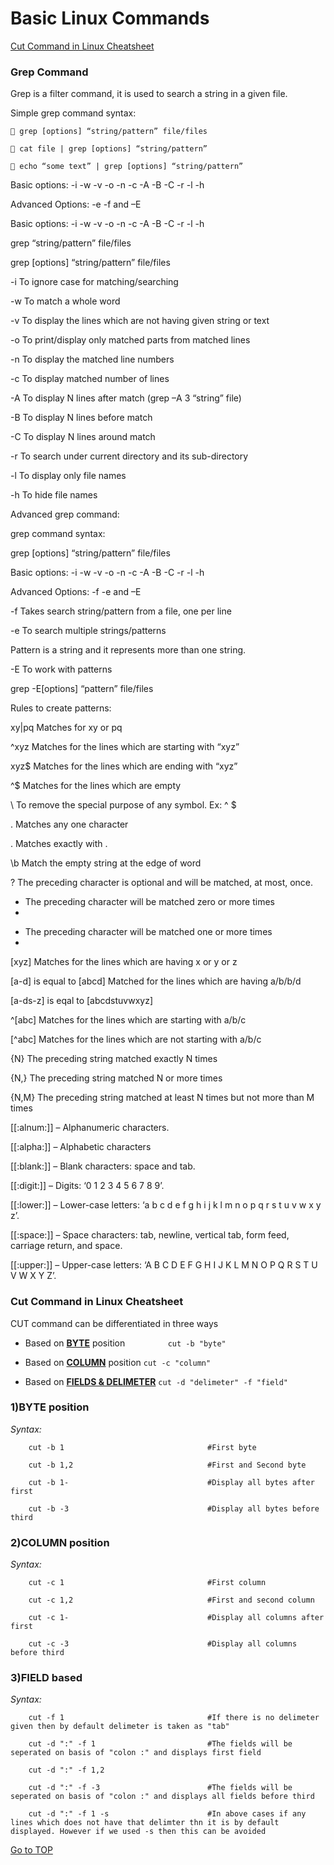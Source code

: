 
# Basic Linux Commands

[Cut Command in Linux Cheatsheet](https://github.com/nambinayagan/rhcsa_exam#cut-command-in-linux-cheatsheet "Cut Command")

### Grep Command
 Grep is a filter command, it is used to search a string in a given file.
 
 
 Simple grep command syntax:
 
	 grep [options] “string/pattern” file/files
	
	 cat file | grep [options] “string/pattern”
	
	 echo “some text” | grep [options] “string/pattern”
	

 Basic options: -i -w -v -o -n -c -A -B -C -r -l -h
 
 Advanced Options: -e -f and –E
 

 Basic options: -i -w -v -o -n -c -A -B -C -r -l -h
 

 grep “string/pattern” file/files
 
 grep [options] “string/pattern” file/files
 
 -i To ignore case for matching/searching
 
  -w To match a whole word
  
 -v To display the lines which are not having given string or text
 
 -o To print/display only matched parts from matched lines
 
 -n To display the matched line numbers
 
 -c To display matched number of lines
 
 -A To display N lines after match (grep –A 3 “string” file)
 
 -B To display N lines before match
 
 -C To display N lines around match
 
 -r To search under current directory and its sub-directory
 
 -l To display only file names
 
 -h To hide file names
 


Advanced grep command:

 grep command syntax:
 
 grep [options] “string/pattern” file/files
 
 Basic options: -i -w -v -o -n -c -A -B -C -r -l -h
 
 Advanced Options: -f -e and –E
 
 -f Takes search string/pattern from a file, one per line
 
 -e To search multiple strings/patterns
 
 Pattern is a string and it represents more than one string.
 
 -E To work with patterns
 
 
 grep -E[options] “pattern” file/files
 


Rules to create patterns:

 xy|pq Matches for xy or pq
 
 ^xyz Matches for the lines which are starting with “xyz”
 
 xyz$ Matches for the lines which are ending with “xyz”
 
 ^$ Matches for the lines which are empty
 
 \ To remove the special purpose of any symbol. Ex: \^ \$
 
 . Matches any one character
 
 \. Matches exactly with .
 
 \b Match the empty string at the edge of word
 
 ? The preceding character is optional and will be matched, at most, once.
 
 * The preceding character will be matched zero or more times
 * 
 + The preceding character will be matched one or more times
 + 
 [xyz] Matches for the lines which are having x or y or z
 
 [a-d] is equal to [abcd] Matched for the lines which are having a/b/b/d
 
 [a-ds-z] is eqal to [abcdstuvwxyz]
 
 ^[abc] Matches for the lines which are starting with a/b/c
 
 [^abc] Matches for the lines which are not starting with a/b/c
 
 {N} The preceding string matched exactly N times
 
 {N,} The preceding string matched N or more times
 
 {N,M} The preceding string matched at least N times but not more than M times
 
[[:alnum:]] – Alphanumeric characters.

[[:alpha:]] – Alphabetic characters

[[:blank:]] – Blank characters: space and tab.


[[:digit:]] – Digits: ‘0 1 2 3 4 5 6 7 8 9’.

[[:lower:]] – Lower-case letters: ‘a b c d e f g h i j k l m n o p q r s t u v w x y z’.

[[:space:]] – Space characters: tab, newline, vertical tab, form feed, carriage return, and space.

[[:upper:]] – Upper-case letters: ‘A B C D E F G H I J K L M N O P Q R S T U V W X Y Z’.






### Cut Command in Linux Cheatsheet

CUT command can be differentiated in three ways

- Based on [**BYTE**](https://github.com/nambinayagan/rhcsa_exam/blob/main/README.md#1byte-position) position   `         cut -b "byte"`

- Based on [**COLUMN**](https://github.com/nambinayagan/rhcsa_exam/blob/main/README.md#2column-position) position          `cut -c "column"`

- Based on [**FIELDS & DELIMETER**](https://github.com/nambinayagan/rhcsa_exam/blob/main/README.md#3field-based)        `cut -d "delimeter" -f "field"`



### 1)BYTE position

_Syntax:_

        cut -b 1                                #First byte

        cut -b 1,2                              #First and Second byte

        cut -b 1-                               #Display all bytes after first

        cut -b -3                               #Display all bytes before third


### 2)COLUMN position


_Syntax:_

        cut -c 1                                #First column

        cut -c 1,2                              #First and second column

        cut -c 1-                               #Display all columns after first

        cut -c -3                               #Display all columns before third



### 3)FIELD based


_Syntax:_

        cut -f 1                                #If there is no delimeter given then by default delimeter is taken as "tab"

        cut -d ":" -f 1                         #The fields will be seperated on basis of "colon :" and displays first field

        cut -d ":" -f 1,2

        cut -d ":" -f -3                        #The fields will be seperated on basis of "colon :" and displays all fields before third

        cut -d ":" -f 1 -s                      #In above cases if any lines which does not have that delimter thn it is by default displayed. However if we used -s then this can be avoided

[Go to TOP](https://github.com/nambinayagan/rhcsa_exam#cut-command-in-linux-cheatsheet "Cut Command")
